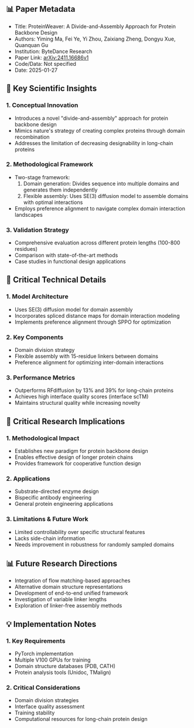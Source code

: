 ## 📊 Paper Metadata
- Title: ProteinWeaver: A Divide-and-Assembly Approach for Protein Backbone Design
- Authors: Yiming Ma, Fei Ye, Yi Zhou, Zaixiang Zheng, Dongyu Xue, Quanquan Gu
- Institution: ByteDance Research
- Paper Link: [arXiv:2411.16686v1](https://arxiv.org/abs/2411.16686)
- Code/Data: Not specified
- Date: 2025-01-27

## 🔄 Key Scientific Insights
### 1. Conceptual Innovation
- Introduces a novel "divide-and-assembly" approach for protein backbone design
- Mimics nature's strategy of creating complex proteins through domain recombination
- Addresses the limitation of decreasing designability in long-chain proteins

### 2. Methodological Framework
- Two-stage framework:
  1. Domain generation: Divides sequence into multiple domains and generates them independently
  2. Flexible assembly: Uses SE(3) diffusion model to assemble domains with optimal interactions
- Employs preference alignment to navigate complex domain interaction landscapes

### 3. Validation Strategy
- Comprehensive evaluation across different protein lengths (100-800 residues)
- Comparison with state-of-the-art methods
- Case studies in functional design applications

## 🔬 Critical Technical Details
### 1. Model Architecture
- Uses SE(3) diffusion model for domain assembly
- Incorporates spliced distance maps for domain interaction modeling
- Implements preference alignment through SPPO for optimization

### 2. Key Components
- Domain division strategy
- Flexible assembly with 15-residue linkers between domains
- Preference alignment for optimizing inter-domain interactions

### 3. Performance Metrics
- Outperforms RFdiffusion by 13% and 39% for long-chain proteins
- Achieves high interface quality scores (interface scTM)
- Maintains structural quality while increasing novelty

## 💭 Critical Research Implications
### 1. Methodological Impact
- Establishes new paradigm for protein backbone design
- Enables effective design of longer protein chains
- Provides framework for cooperative function design

### 2. Applications
- Substrate-directed enzyme design
- Bispecific antibody engineering
- General protein engineering applications

### 3. Limitations & Future Work
- Limited controllability over specific structural features
- Lacks side-chain information
- Needs improvement in robustness for randomly sampled domains

## 📊 Future Research Directions
- Integration of flow matching-based approaches
- Alternative domain structure representations
- Development of end-to-end unified framework
- Investigation of variable linker lengths
- Exploration of linker-free assembly methods

## 💡 Implementation Notes
### 1. Key Requirements
- PyTorch implementation
- Multiple V100 GPUs for training
- Domain structure databases (PDB, CATH)
- Protein analysis tools (Unidoc, TMalign)

### 2. Critical Considerations
- Domain division strategies
- Interface quality assessment
- Training stability
- Computational resources for long-chain protein design
